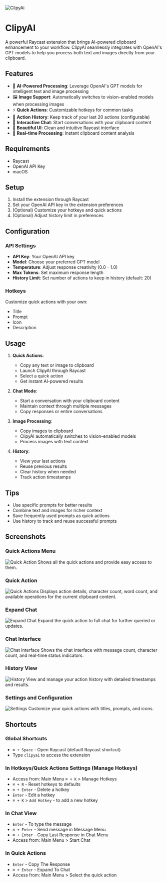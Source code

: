 ![ClipyAi](./media/ClipyAi.png)

# ClipyAI

A powerful Raycast extension that brings AI-powered clipboard enhancement to your workflow. ClipyAI seamlessly integrates with OpenAI's GPT models to help you process both text and images directly from your clipboard.

## Features

- 🤖 **AI-Powered Processing**: Leverage OpenAI's GPT models for intelligent text and image processing
- 🖼️ **Image Support**: Automatically switches to vision-enabled models when processing images
- ⚡ **Quick Actions**: Customizable hotkeys for common tasks
- 📝 **Action History**: Keep track of your last 20 actions (configurable)
- 💬 **Interactive Chat**: Start conversations with your clipboard content
- 🎨 **Beautiful UI**: Clean and intuitive Raycast interface
- 🔄 **Real-time Processing**: Instant clipboard content analysis

## Requirements

- Raycast
- OpenAI API Key
- macOS

## Setup

1. Install the extension through Raycast
2. Set your OpenAI API key in the extension preferences
3. (Optional) Customize your hotkeys and quick actions
4. (Optional) Adjust history limit in preferences

## Configuration

### API Settings

- **API Key**: Your OpenAI API key
- **Model**: Choose your preferred GPT model
- **Temperature**: Adjust response creativity (0.0 - 1.0)
- **Max Tokens**: Set maximum response length
- **History Limit**: Set number of actions to keep in history (default: 20)

### Hotkeys

Customize quick actions with your own:

- Title
- Prompt
- Icon
- Description

## Usage

1. **Quick Actions**:

   - Copy any text or image to clipboard
   - Launch ClipyAI through Raycast
   - Select a quick action
   - Get instant AI-powered results

2. **Chat Mode**:

   - Start a conversation with your clipboard content
   - Maintain context through multiple messages
   - Copy responses or entire conversations

3. **Image Processing**:

   - Copy images to clipboard
   - ClipyAI automatically switches to vision-enabled models
   - Process images with text context

4. **History**:
   - View your last actions
   - Reuse previous results
   - Clear history when needed
   - Track action timestamps

## Tips

- Use specific prompts for better results
- Combine text and images for richer context
- Save frequently used prompts as quick actions
- Use history to track and reuse successful prompts

## Screenshots

### Quick Actions Menu
![Quick Action](./metadata/Quick%20Actions%20Menu.png)
Shows all the quick actions and provide easy access to them.

### Quick Action
![Quick Actions](./metadata/Quick%20Action.png)
Displays action details, character count, word count, and available operations for the current clipboard content.

### Expand Chat
![Expand Chat](./metadata/Expand%20Chat.png)
Expand the quick action to full chat for further queried or updates.

### Chat Interface
![Chat Interface](./metadata/Chat.png)
Shows the chat interface with message count, character count, and real-time status indicators. 

### History View
![History](./metadata/History.png)
View and manage your action history with detailed timestamps and results.

### Settings and Configuration
![Settings](./metadata/Quick%20Actions%20Settings.png)
Customize your quick actions with titles, prompts, and icons.

## Shortcuts

### Global Shortcuts
- `⌘ + Space` - Open Raycast (default Raycast shortcut)
- Type `clipyai` to access the extension

### In Hotkeys/Quick Actions Settings (Manage Hotkeys)
- Access from: Main Menu `⌘ + K` > Manage Hotkeys
- `⌘ + R` - Reset hotkeys to defaults
- `⌘ + Enter` - Delete a hotkey
- `Enter` - Edit a hotkey
- `⌘ + K` > `Add Hotkey` - to add a new hotkey

### In Chat View
- `Enter` - To type the message
- `⌘ + Enter` - Send message in Message Menu
- `⌘ + Enter` - Copy Last Response in Chat Menu
- Access from: Main Menu > Start Chat

### In Quick Actions
- `Enter` - Copy The Response
- `⌘ + Enter` - Expand To Chat
- Access from: Main Menu > Select the quick action
